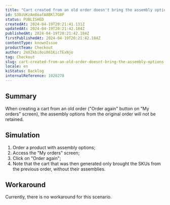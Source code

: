 ```yaml
---
title: "Cart created from an old order doesn't bring the assembly options"
id: 530zUKzAm8oafA8BKl7G8F
status: PUBLISHED
createdAt: 2024-04-19T20:21:41.131Z
updatedAt: 2024-04-19T20:21:42.184Z
publishedAt: 2024-04-19T20:21:42.184Z
firstPublishedAt: 2024-04-19T20:21:42.184Z
contentType: knownIssue
productTeam: Checkout
author: 2mXZkbi0oi061KicTExNjo
tag: Checkout
slug: cart-created-from-an-old-order-doesnt-bring-the-assembly-options
locale: en
kiStatus: Backlog
internalReference: 1020278
---
```


## Summary


When creating a cart from an old order ("Order again" button on "My orders" screen), the assembly options from the original order will not be retained.


##

## Simulation



1. Order a product with assembly options;
2. Access the "My orders" screen;
3. Click on "Order again";
4. Note that the cart that was then generated only brought the SKUs from the previous order, without their assemblies.


##

## Workaround


Currently, there is no workaround for this scenario.





